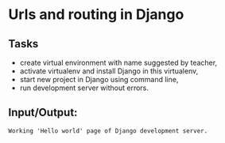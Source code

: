 # Urls and routing in Django 

## Tasks

- create virtual environment with name suggested by teacher,  
- activate virtualenv and install Django in this virtualenv,  
- start new project in Django using command line,  
- run development server without errors.

## Input/Output:
```
Working 'Hello world' page of Django development server.
```